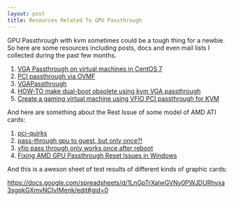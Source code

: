 ```yaml
---
layout: post
title: Resources Related To GPU Passthrough
---
```

GPU Passthrough with kvm sometimes could be a tough thing for a newbie. So here are some resources including posts, docs and even mail lists I collected during the past few months.

1. [VGA Passthrough on virtual machines in CentOS 7](https://gist.github.com/cuibonobo/d354440fecdd37c35ecd)
2. [PCI passthrough via OVMF](https://wiki.archlinux.org/index.php/PCI_passthrough_via_OVMF)
3. [VGAPassthrough](https://wiki.debian.org/VGAPassthrough)
4. [HOW-TO make dual-boot obsolete using kvm VGA passthrough](https://forums.linuxmint.com/viewtopic.php?f=231&t=212692&sid=e446a11cb6bc36c4b5e6d4a04efb8703)
5. [Create a gaming virtual machine using VFIO PCI passthrough for KVM](http://www.firewing1.com/howtos/fedora-20/create-gaming-virtual-machine-using-vfio-pci-passthrough-kvm)

And here are something about the Rest Issue of some model of AMD ATI cards:

1. [pci-quirks](https://github.com/qemu/qemu/blob/master/hw/vfio/pci-quirks.c#L1697)
2. [pass-through gpu to guest, but only once?!](https://www.redhat.com/archives/vfio-users/2015-September/msg00467.html)
3. [vfio pass through only works once after reboot](https://www.redhat.com/archives/vfio-users/2015-September/msg00051.html)
4. [Fixing AMD GPU Passthrough Reset Issues in Windows](https://curtisshoward.com/post/fixing-amd-gpu-passthrough-reset-issues-in-windows/)

And this is a aweson sheet of test results of different kinds of graphic cards:

https://docs.google.com/spreadsheets/d/1LnGpTrXalwGVNy0PWJDURhyxa3sgqkGXmvNCIvIMenk/edit#gid=0

